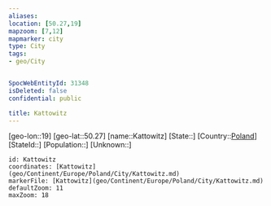 ```yaml
---
aliases: 
location: [50.27,19]
mapzoom: [7,12] 
mapmarker: city 
type: City
tags:
- geo/City


SpocWebEntityId: 31348
isDeleted: false
confidential: public

title: Kattowitz
---
```

[geo-lon::19]
[geo-lat::50.27]
[name::Kattowitz]
[State::]
[Country::[Poland](geo/Continent/Europe/Poland.md)]
[StateId::]
[Population::]
[Unknown::]


```leaflet
id: Kattowitz
coordinates: [Kattowitz](geo/Continent/Europe/Poland/City/Kattowitz.md)
markerFile: [Kattowitz](geo/Continent/Europe/Poland/City/Kattowitz.md)
defaultZoom: 11 
maxZoom: 18
```


